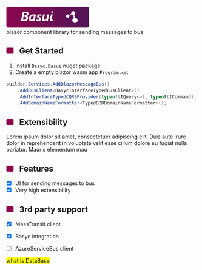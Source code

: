 
[![BasuiLogo](https://github.com/BasycOpenSource/Basui/blob/main/README-Files/BasuiLogo.png)](#) <br>
blazor component library for sending messages to bus

[![](https://github.com/BasycOpenSource/Basui/blob/main/README-Files/HeadingLeft.png)](#) Get Started
----
1. Install <code>Basyc.Basui</code> nuget package
2. Create a empty blazor wasm app <code>Program.cs</code>:
```c#
builder.Services.AddBlazorMessageBus()
    .AddBusClient<BasycInterfaceTypedBusClient>()
    .AddInterfaceTypedCQRSProvider(typeof(IQuery<>), typeof(ICommand), typeof(ICommand<>), typeof(CreateCustomerCommand).Assembly)                
    .AddDomainNameFormatter<TypedDDDDomainNameFormatter>();
```
[![](https://github.com/BasycOpenSource/Basui/blob/main/README-Files/HeadingLeft.png)](#) Extensibility
----
Lorem ipsum dolor sit amet, consectetuer adipiscing elit. Duis aute irure dolor in reprehenderit in voluptate velit esse cillum dolore eu fugiat nulla pariatur. Mauris elementum mau

[![](https://github.com/BasycOpenSource/Basui/blob/main/README-Files/HeadingLeft.png)](#) Features
----
- [x] UI for sending messages to bus
- [x] Very high extensibility

[![](https://github.com/BasycOpenSource/Basui/blob/main/README-Files/HeadingLeft.png)](#) 3rd party support
----
- [x] MassTransit client
- [x] Basyc integration
- [ ] AzureServiceBus client



<mark>what is DataBase</mark>
    
